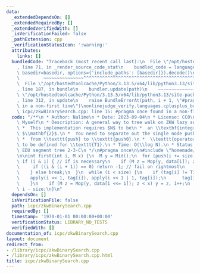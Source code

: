```yaml
---
data:
  _extendedDependsOn: []
  _extendedRequiredBy: []
  _extendedVerifiedWith: []
  _isVerificationFailed: false
  _pathExtension: cpp
  _verificationStatusIcon: ':warning:'
  attributes:
    links: []
  bundledCode: "Traceback (most recent call last):\n  File \"/opt/hostedtoolcache/Python/3.13.5/x64/lib/python3.13/site-packages/onlinejudge_verify/documentation/build.py\"\
    , line 71, in _render_source_code_stat\n    bundled_code = language.bundle(stat.path,\
    \ basedir=basedir, options={'include_paths': [basedir]}).decode()\n          \
    \         ~~~~~~~~~~~~~~~^^^^^^^^^^^^^^^^^^^^^^^^^^^^^^^^^^^^^^^^^^^^^^^^^^^^^^^^^^^^^^^^^^\n\
    \  File \"/opt/hostedtoolcache/Python/3.13.5/x64/lib/python3.13/site-packages/onlinejudge_verify/languages/cplusplus.py\"\
    , line 187, in bundle\n    bundler.update(path)\n    ~~~~~~~~~~~~~~^^^^^^\n  File\
    \ \"/opt/hostedtoolcache/Python/3.13.5/x64/lib/python3.13/site-packages/onlinejudge_verify/languages/cplusplus_bundle.py\"\
    , line 312, in update\n    raise BundleErrorAt(path, i + 1, \"#pragma once found\
    \ in a non-first line\")\nonlinejudge_verify.languages.cplusplus_bundle.BundleErrorAt:\
    \ icpc/zkwBinarySearch.cpp: line 15: #pragma once found in a non-first line\n"
  code: "/**\n * Author: Nalime\n * Date: 2023-09-04\n * License: CC0\n * Source:\
    \ Myself\n * Description: A general way to tree walk on ZKW lazy segment tree.\n\
    \ *  This implementation requires $N$ to be\n *  an \\textbf{integral power of}\
    \ $\\mathbf{2}$.\n *  You need to separate out the single node pushdown logic\n\
    \ *  from \\texttt{push} to \\texttt{push0}.\n *  \\texttt{operator<} also needs\
    \ to be defined for \\texttt{T1}.\n * Time: O(\\log N).\n * Status: AC on Codeforces\
    \ EDU segment tree 2-3-C\n */\n#pragma once\n\n#include \"homemade/segmentTreeLazy.h\"\
    \n\nint first(int i, M x) {\n  M y = Mid();\n  for (push(i += size);; i >>= 1)\
    \ if (i & 1) { // if is necessary\n    if (M z = Mop(y, data[i]); z < x) {\n \
    \     if ((i & (i + 1)) == 0) return -1; // fail on rightmost\n      y = z, i++;\n\
    \    } else break;\n  }\n  while (i < size) {\n    if (tag[i] != Tid()) {\n  \
    \    apply(i << 1, tag[i]), apply(i << 1 | 1, tag[i]);\n      tag[i] = Tid();\n\
    \    }\n    if (M z = Mop(y, data[i <<= 1]); z < x) y = z, i++;\n  }\n  return\
    \ i - size;\n}\n"
  dependsOn: []
  isVerificationFile: false
  path: icpc/zkwBinarySearch.cpp
  requiredBy: []
  timestamp: '1970-01-01 00:00:00+00:00'
  verificationStatus: LIBRARY_NO_TESTS
  verifiedWith: []
documentation_of: icpc/zkwBinarySearch.cpp
layout: document
redirect_from:
- /library/icpc/zkwBinarySearch.cpp
- /library/icpc/zkwBinarySearch.cpp.html
title: icpc/zkwBinarySearch.cpp
---
```


